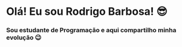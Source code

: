 
# **Olá! Eu sou Rodrigo Barbosa!** 😎
 ### Sou estudante de Programação e aqui compartilho minha evolução 😉
